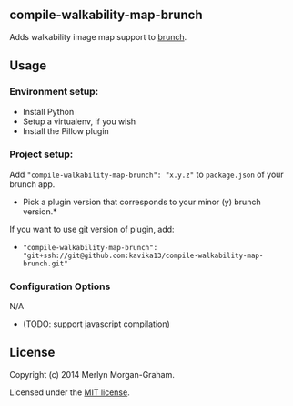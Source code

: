 ## compile-walkability-map-brunch
Adds walkability image map support to [brunch](http://brunch.io).

## Usage

### Environment setup:

* Install Python
* Setup a virtualenv, if you wish
* Install the Pillow plugin

### Project setup:

Add `"compile-walkability-map-brunch": "x.y.z"` to `package.json` of your brunch app.

* Pick a plugin version that corresponds to your minor (y) brunch version.*

If you want to use git version of plugin, add:

* `"compile-walkability-map-brunch": "git+ssh://git@github.com:kavika13/compile-walkability-map-brunch.git"`

### Configuration Options

N/A

* (TODO: support javascript compilation)

## License

Copyright (c) 2014 Merlyn Morgan-Graham.

Licensed under the [MIT license](https://github.com/kavika13/compile-walkability-map-brunch/blob/master/LICENSE-MIT).
